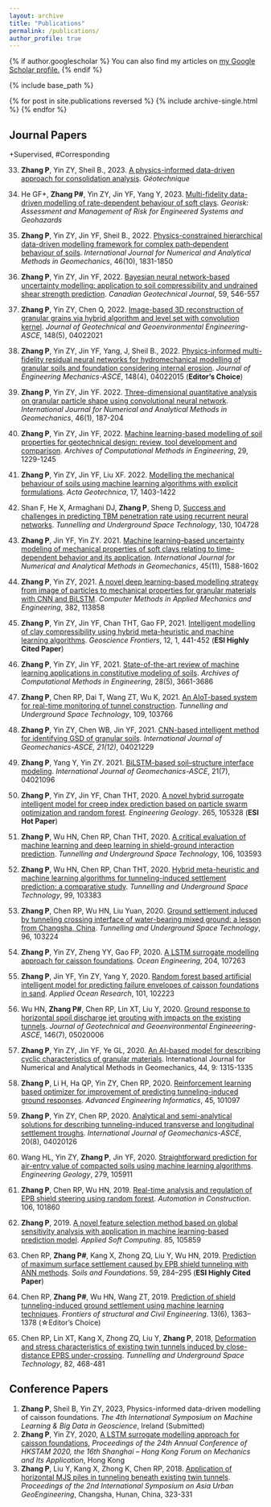 ```yaml
---
layout: archive
title: "Publications"
permalink: /publications/
author_profile: true
---
```


{% if author.googlescholar %}
  You can also find my articles on <u><a href="{{author.googlescholar}}">my Google Scholar profile</a>.</u>
{% endif %}

{% include base_path %}

{% for post in site.publications reversed %}
  {% include archive-single.html %}
{% endfor %}

## Journal Papers

+Supervised, #Corresponding

33. **Zhang P**, Yin ZY, Sheil B., 2023. [A physics-informed data-driven approach for consolidation analysis](https://www.icevirtuallibrary.com/doi/abs/10.1680/jgeot.22.00046). *Géotechnique*
32. He GF+, **Zhang P#**, Yin ZY, Jin YF, Yang Y, 2023. [Multi-fidelity data-driven modelling of rate-dependent behaviour of soft clays](https://www.tandfonline.com/doi/full/10.1080/17499518.2022.2149815?src=). *Georisk: Assessment and Management of Risk for Engineered Systems and Geohazards*

31. **Zhang P**, Yin ZY, Jin YF, Sheil B., 2022. [Physics-constrained hierarchical data-driven modelling framework for complex path‐dependent behaviour of soils](https://onlinelibrary.wiley.com/doi/full/10.1002/nag.3370). *International Journal for Numerical and Analytical Methods in Geomechanics*, 46(10), 1831-1850
30. **Zhang P**, Yin ZY, Jin YF, 2022. [Bayesian neural network-based uncertainty modelling: application to soil compressibility and undrained shear strength prediction](https://cdnsciencepub.com/doi/full/10.1139/cgj-2020-0751). *Canadian Geotechnical Journal*, 59, 546-557
29. **Zhang P**, Yin ZY, Chen Q, 2022. [Image-based 3D reconstruction of granular grains via hybrid algorithm and level set with convolution kernel](https://ascelibrary.org/doi/full/10.1061/%28ASCE%29GT.1943-5606.0002790). *Journal of Geotechnical and Geoenvironmental Engineering-ASCE*, 148(5), 04022021
28. **Zhang P**, Yin ZY, Jin YF, Yang, J, Sheil B., 2022. [Physics-informed multi-fidelity residual neural networks for hydromechanical modelling of granular soils and foundation considering internal erosion](https://ascelibrary.org/doi/full/10.1061/%28ASCE%29EM.1943-7889.0002094). *Journal of Engineering Mechanics-ASCE*, 148(4), 04022015 (**Editor’s Choice**)
27. **Zhang P**, Yin ZY, Jin YF. 2022. [Three-dimensional quantitative analysis on granular particle shape using convolutional neural network](https://onlinelibrary.wiley.com/doi/full/10.1002/nag.3296). *International Journal for Numerical and Analytical Methods in Geomechanics*, 46(1), 187-204
26. **Zhang P**, Yin ZY, Jin YF, 2022. [Machine learning-based modelling of soil properties for geotechnical design: review, tool development and comparison](https://link.springer.com/article/10.1007/s11831-021-09615-5). *Archives of Computational Methods in Engineering*, 29, 1229-1245
25. **Zhang P**, Yin ZY, Jin YF, Liu XF. 2022. [Modelling the mechanical behaviour of soils using machine learning algorithms with explicit formulations](https://link.springer.com/article/10.1007/s11440-021-01170-4). *Acta Geotechnica*, 17, 1403-1422
24. Shan F, He X, Armaghani DJ, **Zhang P**, Sheng D, [Success and challenges in predicting TBM penetration rate using recurrent neural networks](https://www.sciencedirect.com/science/article/pii/S0886779822003686). *Tunnelling and Underground Space Technology*, 130, 104728

23. **Zhang P**, Jin YF, Yin ZY. 2021. [Machine learning–based uncertainty modeling of mechanical properties of soft clays relating to time-dependent behavior and its application](https://onlinelibrary.wiley.com/doi/full/10.1002/nag.3215). *International Journal for Numerical and Analytical Methods in Geomechanics*, 45(11), 1588-1602
22. **Zhang P**, Yin ZY, 2021. [A novel deep learning-based modelling strategy from image of particles to mechanical properties for granular materials with CNN and BiLSTM](https://www.sciencedirect.com/science/article/pii/S004578252100195X). *Computer Methods in Applied Mechanics and Engineering*, 382, 113858
21. **Zhang P**, Yin ZY, Jin YF, Chan THT, Gao FP, 2021. [Intelligent modelling of clay compressibility using hybrid meta-heuristic and machine learning algorithms](https://www.sciencedirect.com/science/article/pii/S1674987120300566). *Geoscience Frontiers*, 12, 1, 441-452 (**ESI Highly Cited Paper**)
20. **Zhang P**, Yin ZY, Jin YF, 2021. [State-of-the-art review of machine learning applications in constitutive modeling of soils](https://link.springer.com/article/10.1007/s11831-020-09524-z). *Archives of Computational Methods in Engineering*, 28(5), 3661-3686
19. **Zhang P**, Chen RP, Dai T, Wang ZT, Wu K, 2021. [An AIoT-based system for real-time monitoring of tunnel construction](https://www.sciencedirect.com/science/article/pii/S0886779820307203). *Tunnelling and Underground Space Technology*, 109, 103766
18. **Zhang P**, Yin ZY, Chen WB, Jin YF, 2021. [CNN-based intelligent method for identifying GSD of granular soils](https://ascelibrary.org/doi/full/10.1061/%28ASCE%29GM.1943-5622.0002214). *International Journal of Geomechanics-ASCE, 21(12)*, 04021229
17. **Zhang P**, Yang Y, Yin ZY. 2021. [BiLSTM-based soil–structure interface modeling](https://ascelibrary.org/doi/full/10.1061/%28ASCE%29GM.1943-5622.0002058). *International Journal of Geomechanics-ASCE*, 21(7), 04021096

16. **Zhang P**, Yin ZY, Jin YF, Chan THT, 2020. [A novel hybrid surrogate intelligent model for creep index prediction based on particle swarm optimization and random forest](https://www.sciencedirect.com/science/article/pii/S0013795219307781). *Engineering Geology*. 265, 105328 (**ESI Hot Paper**)
15. **Zhang P**, Wu HN, Chen RP, Chan THT, 2020. [A critical evaluation of machine learning and deep learning in shield-ground interaction prediction](https://www.sciencedirect.com/science/article/pii/S0886779820305472). *Tunnelling and Underground Space Technology*, 106, 103593
14. **Zhang P**, Wu HN, Chen RP, Chan THT, 2020. [Hybrid meta-heuristic and machine learning algorithms for tunneling-induced settlement prediction: a comparative study](https://www.sciencedirect.com/science/article/pii/S0886779820303370). *Tunnelling and Underground Space Technology*, 99, 103383
13. **Zhang P**, Chen RP, Wu HN, Liu Yuan, 2020. [Ground settlement induced by tunneling crossing interface of water-bearing mixed ground: a lesson from Changsha, China](https://www.sciencedirect.com/science/article/pii/S0886779819305711). *Tunnelling and Underground Space Technology*, 96, 103224
12. **Zhang P**, Yin ZY, Zheng YY, Gao FP, 2020. [A LSTM surrogate modelling approach for caisson foundations](https://www.sciencedirect.com/science/article/pii/S0029801820303115). *Ocean Engineering*, 204, 107263
11. **Zhang P**, Jin YF, Yin ZY, Yang Y, 2020. [Random forest based artificial intelligent model for predicting failure envelopes of caisson foundations in sand](https://www.sciencedirect.com/science/article/pii/S0141118720301607). *Applied Ocean Research*, 101, 102223
10. Wu HN, **Zhang P#**, Chen RP, Lin XT, Liu Y, 2020. [Ground response to horizontal spoil discharge jet grouting with impacts on the existing tunnels](https://ascelibrary.org/doi/10.1061/%28ASCE%29GT.1943-5606.0002287). *Journal of Geotechnical and Geoenvironmental Engineeering-ASCE*, 146(7), 05020006
9. **Zhang P**, Yin ZY, Jin YF, Ye GL, 2020. [An AI-based model for describing cyclic characteristics of granular materials](https://onlinelibrary.wiley.com/doi/full/10.1002/nag.3063). International Journal for Numerical and Analytical Methods in Geomechanics, 44, 9: 1315-1335
8. **Zhang P**, Li H, Ha QP, Yin ZY, Chen RP, 2020. [Reinforcement learning based optimizer for improvement of predicting tunneling-induced ground responses](https://www.sciencedirect.com/science/article/pii/S1474034620300665). *Advanced Engineering Informatics*, 45, 101097
7. **Zhang P**, Yin ZY, Chen RP, 2020. [Analytical and semi-analytical solutions for describing tunneling-induced transverse and longitudinal settlement troughs](https://ascelibrary.org/doi/full/10.1061/%28ASCE%29GM.1943-5622.0001748). *International Journal of Geomechanics-ASCE*, 20(8), 04020126
6. Wang HL, Yin ZY, **Zhang P**, Jin YF, 2020. [Straightforward prediction for air-entry value of compacted soils using machine learning algorithms](https://www.sciencedirect.com/science/article/pii/S0013795220318081). *Engineering Geology*, 279, 105911

5. **Zhang P**, Chen RP, Wu HN, 2019. [Real-time analysis and regulation of EPB shield steering using random forest](https://www.sciencedirect.com/science/article/pii/S0926580518311488). *Automation in Construction*. 106, 101860
4. **Zhang P**, 2019. [A novel feature selection method based on global sensitivity analysis with application in machine learning-based prediction model](https://www.sciencedirect.com/science/article/pii/S1568494619306404). *Applied Soft Computing*. 85, 105859
3. Chen RP, **Zhang P#**, Kang X, Zhong ZQ, Liu Y, Wu HN, 2019. [Prediction of maximum surface settlement caused by EPB shield tunneling with ANN methods](https://www.sciencedirect.com/science/article/pii/S0038080619300058). *Soils and Foundations*. 59, 284–295 (**ESI Highly Cited Paper**)
2. Chen RP, **Zhang P#**, Wu HN, Wang ZT, 2019. [Prediction of shield tunneling-induced ground settlement using machine learning techniques](https://link.springer.com/article/10.1007/s11709-019-0561-3). *Frontiers of structural and Civil Engineering*. 13(6), 1363–1378 (☆Editor’s Choice)

1. Chen RP, Lin XT, Kang X, Zhong ZQ, Liu Y, **Zhang P**, 2018, [Deformation and stress characteristics of existing twin tunnels induced by close-distance EPBS under-crossing](https://www.sciencedirect.com/science/article/pii/S0886779818302864). *Tunnelling and Underground Space Technology*, 82, 468-481

## Conference Papers
1. **Zhang P**, Sheil B, Yin ZY, 2023, Physics-informed data-driven modelling of caisson foundations. *The 4th International Symposium on Machine Learning & Big Data in Geoscience*, Ireland (Submitted)
2. **Zhang P**, Yin ZY, 2020, [A LSTM surrogate modelling approach for caisson foundations](http://i2ms.ust.hk/hkstam/download/HKSTAM_AC2020_Proceedings.pdf), *Proceedings of the 24th Annual Conference of HKSTAM 2020, the 16th Shanghai – Hong Kong Forum on Mechanics and Its Application*, Hong Kong
3. **Zhang P**, Liu Y, Kang X, Zhong K, Chen RP, 2018. [Application of horizontal MJS piles in tunneling beneath existing twin tunnels](https://link.springer.com/chapter/10.1007/978-981-10-6632-0_25). *Proceedings of the 2nd International Symposium on Asia Urban GeoEngineering*, Changsha, Hunan, China, 323-331
